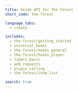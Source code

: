 ```yaml
---
title: Oxide API for The Forest
short_code: the-forest

language_tabs:
  - csharp

includes:
  - the-forest/getting_started
  - universal_hooks
  - the-forest/hooks_general
  - the-forest/hooks_player
  - timers_basic
  - web_requests
  - plugin_calling
  - the-forest/item_list

search: true
---
```

